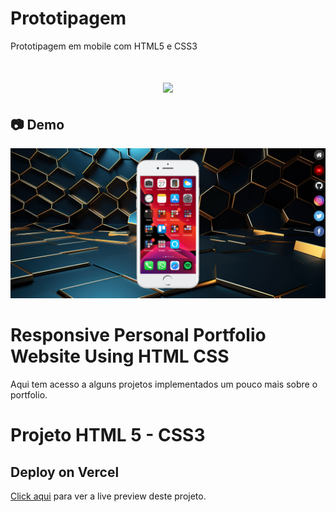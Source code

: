 # Prototipagem
 Prototipagem em mobile com HTML5 e CSS3

<h1 align="center"><img src="https://user-images.githubusercontent.com/53831498/135899352-1463af04-5098-4741-bc8a-78c0877e1f96.png"></h1>

## :camera: Demo

![Imagem](demo.png)

# Responsive Personal Portfolio Website Using HTML CSS
Aqui tem acesso a alguns projetos implementados um pouco mais sobre o portfolio.

# Projeto HTML 5 - CSS3

## Deploy on Vercel

[Click aqui](https://portfolio-fullresponsive.netlify.app/) para ver a live preview deste projeto.
 
